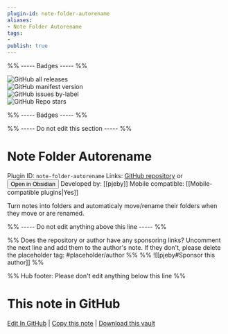 ```yaml
---
plugin-id: note-folder-autorename
aliases:
- Note Folder Autorename
tags: 
- 
publish: true
---
```


%% ----- Badges ----- %%

![GitHub all releases](https://img.shields.io/github/downloads/pjeby/note-folder-autorename/total?color=573E7A&logo=github&style=for-the-badge)   
![GitHub manifest version](https://img.shields.io/github/manifest-json/v/pjeby/note-folder-autorename?color=573E7A&logo=github&style=for-the-badge)   
![GitHub issues by-label](https://img.shields.io/github/issues/pjeby/note-folder-autorename/help%20wanted?color=573E7A&logo=github&style=for-the-badge)   
![GitHub Repo stars](https://img.shields.io/github/stars/pjeby/note-folder-autorename?color=573E7A&logo=github&style=for-the-badge)

%% ----- Badges ----- %%

%% ----- Do not edit this section ----- %%

# Note Folder Autorename

Plugin ID: `note-folder-autorename`
Links: [GitHub repository](https://github.com/pjeby/note-folder-autorename) or [<button id=HH>Open in Obsidian</button>](obsidian://show-plugin?id=note-folder-autorename)
Developed by: [[pjeby]]
Mobile compatible: [[Mobile-compatible plugins|Yes]]

Turn notes into folders and automaticaly move/rename their folders when they move or are renamed.

%% ----- Do not edit anything above this line ----- %% 

%% Does the repository or author have any sponsoring links? Uncomment the next line and add them to the author's note. If they don't, please delete the placeholder tag: #placeholder/author %%
%% ![[pjeby#Sponsor this author]] %%

%% Hub footer: Please don't edit anything below this line %%

# This note in GitHub

<span class="git-footer">[Edit In GitHub](https://github.dev/obsidian-community/obsidian-hub/blob/main/02%20-%20Community%20Expansions/02.05%20All%20Community%20Expansions/Plugins/note-folder-autorename.md "git-hub-edit-note") | [Copy this note](https://raw.githubusercontent.com/obsidian-community/obsidian-hub/main/02%20-%20Community%20Expansions/02.05%20All%20Community%20Expansions/Plugins/note-folder-autorename.md "git-hub-copy-note") | [Download this vault](https://github.com/obsidian-community/obsidian-hub/archive/refs/heads/main.zip "git-hub-download-vault") </span>
